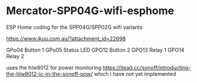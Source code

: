 # Mercator-SPP04G-wifi-esphome
ESP Home coding for the SPP04G/SPP02G wifi variants

https://www.ikuu.com.au/?attachment_id=22698

GPo04 Button 1
GPo05 Status LED
GPO12 Button 2
GPO13 Relay 1
GPO14 Relay 2

uses the hlw8012 for power monitoring https://itead.cc/sonoff/introducting-the-hlw8012-ic-in-the-sonoff-pow/ which i have not yet 
implemented
